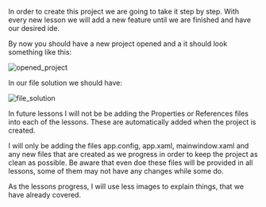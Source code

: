 
In order to create this project we are going to take it step by step. With every new lesson we will add a new feature until we are finished and have our desired ide.

By now you should have a new project opened and a it should look something like this:

![opened_project](https://github.com/ravenleeblack/Illeshian-Ide/assets/76606152/1f3efc7e-d439-4d49-8657-a8acec31fa70)

In our file solution we should have:

![file_solution](https://github.com/ravenleeblack/Illeshian-Ide/assets/76606152/bca19738-27fd-4c96-b6a7-fd7839a23db5)

In future lessons I will not be be adding the Properties or References files into each of the lessons. These are automatically added when the project is created.

I will only be adding the files app.config, app.xaml, mainwindow.xaml and any new files that are created as we progress in order to keep the project as clean as possible. Be aware that even doe these files will be provided in all lessons, some of them may not have any changes while some do.

As the lessons progress, I will use less images to explain things, that we have already covered.
